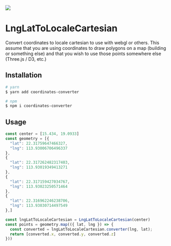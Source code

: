 ![](https://img.shields.io/npm/v/converter-locale-cartesian?style=for-the-badge)

# LngLatToLocaleCartesian
Convert coordinates to locale cartesian to use with webgl or others. This assume that you are using coordinates to draw polygons on a map (building or something else) and that you wish to use those points somewhere else (Three.js / D3, etc.)

## Installation

```sh
# yarn
$ yarn add coordinates-converter

# npm
$ npm i coordinates-converter
```

## Usage

```js
const center = [15.434, 19.0933]
const geometry = [{
  "lat": 22.31759647466327,
  "lng": 113.93006706496337
},
{
  "lat": 22.317262482317403,
  "lng": 113.93019349413271
},
{
  "lat": 22.317159427034767,
  "lng": 113.93023250571464
},
{
  "lat": 22.316962246238706,
  "lng": 113.93030714497549
},]

const lngLatToLocaleCartesian = LngLatToLocaleCartesian(center)
const points = geometry.map(({ lat, lng }) => {
  const converted = lngLatToLocaleCartesian.converter(lng, lat);
  return [converted.x, converted.y, converted.z]
}))
```

